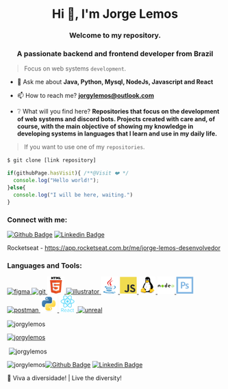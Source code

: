 


<!-- [Courses](https://www.treinaweb.com.br/cursos-online?q=fagner+pinheiro) 👨🏼‍🏫 - It's are technical courses on many technologies, such as Django, Flask, Python, Kotlin, Flutter, Dart, Git and more
- [Blog](https://www.treinaweb.com.br/blog/author/fagner-pinheiro/) ✍🏼 - I'm write about many things. -->

<h1 align="center">Hi 👋, I'm Jorge Lemos</h1>
<h3 align="center">Welcome to my repository.</h3>
<h3 align="center">A passionate backend and frontend developer from Brazil</h3>


> Focus on web systems `development`.
- 💬 Ask me about **Java, Python, Mysql, NodeJs, Javascript and React** 

- 📫 How to reach me? **jorgylemos@outlook.com**

- ❔ What will you find here? **Repositories that focus on the development of web systems and discord bots. Projects created with care and, of course, with the main objective of showing my knowledge in developing systems in languages that I learn and use in my daily life.**

> If you want to use one of my `repositories`.
```
$ git clone [link repository]
```

```javascript
if(githubPage.hasVisit){ /**@Visit ❤️ */
  console.log("Hello world!");
}else{
  console.log("I will be here, waiting.")
}
```
<h3 align="left">Connect with me:</h3>


[![Github Badge](https://img.shields.io/badge/-Github-000?style=flat-square&logo=Github&logoColor=white&link=https://github.com/Jorgylemos)](https://github.com/Jorgylemos)
[![Linkedin Badge](https://img.shields.io/badge/-LinkedIn-blue?style=flat-square&logo=Linkedin&logoColor=white&link=https://www.linkedin.com/in/jorge-lemos-desenvolvedor/)](https://www.linkedin.com/in/jorge-lemos-desenvolvedor/)


Rocketseat - https://app.rocketseat.com.br/me/jorge-lemos-desenvolvedor
<h3 align="left">Languages and Tools:</h3>
<a href="https://www.figma.com/" target="_blank"> <img src="https://www.vectorlogo.zone/logos/figma/figma-icon.svg" alt="figma" width="40" height="40"/> </a> <a href="https://git-scm.com/" target="_blank"> <img src="https://www.vectorlogo.zone/logos/git-scm/git-scm-icon.svg" alt="git" width="40" height="40"/> </a> <a href="https://www.w3.org/html/" target="_blank"> <img src="https://raw.githubusercontent.com/devicons/devicon/master/icons/html5/html5-original-wordmark.svg" alt="html5" width="40" height="40"/> </a> <a href="https://www.adobe.com/in/products/illustrator.html" target="_blank"> <img src="https://www.vectorlogo.zone/logos/adobe_illustrator/adobe_illustrator-icon.svg" alt="illustrator" width="40" height="40"/> </a> <a href="https://www.java.com" target="_blank"> <img src="https://raw.githubusercontent.com/devicons/devicon/master/icons/java/java-original.svg" alt="java" width="40" height="40"/> </a> <a href="https://developer.mozilla.org/en-US/docs/Web/JavaScript" target="_blank"> <img src="https://raw.githubusercontent.com/devicons/devicon/master/icons/javascript/javascript-original.svg" alt="javascript" width="40" height="40"/> </a> <a href="https://www.linux.org/" target="_blank"> <img src="https://raw.githubusercontent.com/devicons/devicon/master/icons/linux/linux-original.svg" alt="linux" width="40" height="40"/> </a> <a href="https://nodejs.org" target="_blank"> <img src="https://raw.githubusercontent.com/devicons/devicon/master/icons/nodejs/nodejs-original-wordmark.svg" alt="nodejs" width="40" height="40"/> </a> <a href="https://www.photoshop.com/en" target="_blank"> <img src="https://raw.githubusercontent.com/devicons/devicon/master/icons/photoshop/photoshop-line.svg" alt="photoshop" width="40" height="40"/> </a> <a href="https://postman.com" target="_blank"> <img src="https://www.vectorlogo.zone/logos/getpostman/getpostman-icon.svg" alt="postman" width="40" height="40"/> </a> <a href="https://www.python.org" target="_blank"> <img src="https://raw.githubusercontent.com/devicons/devicon/master/icons/python/python-original.svg" alt="python" width="40" height="40"/> </a> <a href="https://reactjs.org/" target="_blank"> <img src="https://raw.githubusercontent.com/devicons/devicon/master/icons/react/react-original-wordmark.svg" alt="react" width="40" height="40"/> </a> <a href="https://unrealengine.com/" target="_blank"> <img src="https://raw.githubusercontent.com/kenangundogan/fontisto/036b7eca71aab1bef8e6a0518f7329f13ed62f6b/icons/svg/brand/unreal-engine.svg" alt="unreal" width="40" height="40"/> </a> </p>



<p><img align="center" src="https://github-readme-streak-stats.herokuapp.com/?user=jorgylemos&" alt="jorgylemos" /></p>

<p align="left"> <a href="https://github.com/ryo-ma/github-profile-trophy"><img src="https://github-profile-trophy.vercel.app/?username=jorgylemos" alt="jorgylemos" /></a> </p>

<p>&nbsp;<img align="center" src="https://github-readme-stats.vercel.app/api?username=jorgylemos&show_icons=true&locale=en" alt="jorgylemos" /></p>

<p><img align="left" src="https://github-readme-stats.vercel.app/api/top-langs?username=jorgylemos&show_icons=true&locale=en&layout=compact" alt="jorgylemos" /></p>

[![Github Badge](https://img.shields.io/badge/-Github-000?style=flat-square&logo=Github&logoColor=white&link=https://github.com/Jorgylemos)](https://github.com/Jorgylemos)
[![Linkedin Badge](https://img.shields.io/badge/-LinkedIn-blue?style=flat-square&logo=Linkedin&logoColor=white&link=https://www.linkedin.com/in/jorge-lemos-desenvolvedor/)](https://www.linkedin.com/in/jorge-lemos-desenvolvedor/)


🌈 Viva a diversidade! | Live the diversity!

